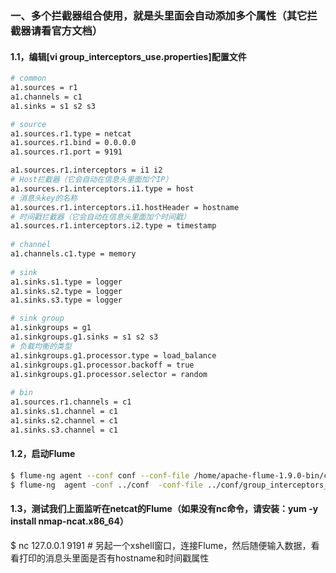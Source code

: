 ### 一、多个拦截器组合使用，就是头里面会自动添加多个属性（其它拦截器请看官方文档）
#### 1.1，编辑[vi group_interceptors_use.properties]配置文件
```bash
# common
a1.sources = r1
a1.channels = c1
a1.sinks = s1 s2 s3

# source
a1.sources.r1.type = netcat
a1.sources.r1.bind = 0.0.0.0
a1.sources.r1.port = 9191

a1.sources.r1.interceptors = i1 i2
# Host拦截器（它会自动在信息头里面加个IP）
a1.sources.r1.interceptors.i1.type = host
# 消息头key的名称
a1.sources.r1.interceptors.i1.hostHeader = hostname
# 时间戳拦截器（它会自动在信息头里面加个时间戳）
a1.sources.r1.interceptors.i2.type = timestamp
  
# channel
a1.channels.c1.type = memory
  
# sink
a1.sinks.s1.type = logger
a1.sinks.s2.type = logger
a1.sinks.s3.type = logger

# sink group
a1.sinkgroups = g1
a1.sinkgroups.g1.sinks = s1 s2 s3
# 负载均衡的类型
a1.sinkgroups.g1.processor.type = load_balance
a1.sinkgroups.g1.processor.backoff = true
a1.sinkgroups.g1.processor.selector = random
  
# bin
a1.sources.r1.channels = c1
a1.sinks.s1.channel = c1
a1.sinks.s2.channel = c1
a1.sinks.s3.channel = c1
```

#### 1.2，启动Flume
```bash
$ flume-ng agent --conf conf --conf-file /home/apache-flume-1.9.0-bin/conf/group_interceptors_use.properties --name a1 -Dflume.root.logger=INFO,console  # linux使用
$ flume-ng  agent -conf ../conf  -conf-file ../conf/group_interceptors_use.properties -name a1 -property flume.root.logger=INFO,console                  # windows使用
```

#### 1.3，测试我们上面监听在netcat的Flume（如果没有nc命令，请安装：yum -y install nmap-ncat.x86_64）
$ nc 127.0.0.1 9191              # 另起一个xshell窗口，连接Flume，然后随便输入数据，看看打印的消息头里面是否有hostname和时间戳属性
```
